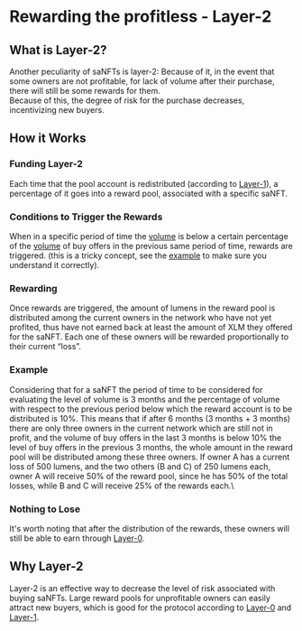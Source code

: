 # Rewarding the profitless - Layer-2

## What is Layer-2?

Another peculiarity of saNFTs is layer-2: Because of it, in the event that some owners are not profitable, for lack of volume after their purchase, there will still be some rewards for them.\
Because of this, the degree of risk for the purchase decreases, incentivizing new buyers.

## How it Works

### Funding Layer-2

Each time that the pool account is redistributed (according to [Layer-1](volume-pools-layer-1.md)), a percentage of it goes into a reward pool, associated with a specific saNFT.

### Conditions to Trigger the Rewards

When in a specific period of time the [volume](../technical/formulas.md#volume) is below a certain percentage of the [volume](../technical/formulas.md#volume) of buy offers in the previous same period of time, rewards are triggered. (this is a tricky concept, see the [example](rewarding-the-profitless-layer-2.md#example) to make sure you understand it correctly).

### Rewarding

Once rewards are triggered, the amount of lumens in the reward pool is distributed among the current owners in the network who have not yet profited, thus have not earned back at least the amount of XLM they offered for the saNFT. Each one of these owners will be rewarded proportionally to their current “loss”.

### Example

Considering that for a saNFT the period of time to be considered for evaluating the level of volume is 3 months and the percentage of volume with respect to the previous period below which the reward account is to be distributed is 10%. This means that if after 6 months (3 months + 3 months) there are only three owners in the current network which are still not in profit, and the volume of buy offers in the last 3 months is below 10% the level of buy offers in the previous 3 months, the whole amount in the reward pool will be distributed among these three owners. If owner A has a current loss of 500 lumens, and the two others (B and C) of 250 lumens each, owner A will receive 50% of the reward pool, since he has 50% of the total losses, while B and C will receive 25% of the rewards each.\


### Nothing to Lose

It's worth noting that after the distribution of the rewards, these owners will still be able to earn through [Layer-0](layer-0.md).

## Why Layer-2

Layer-2 is an effective way to decrease the level of risk associated with buying saNFTs. Large reward pools for unprofitable owners can easily attract new buyers, which is good for the protocol according to [Layer-0](layer-0.md) and [Layer-1](volume-pools-layer-1.md).
